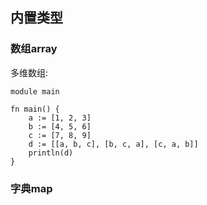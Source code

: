 ## 内置类型

### 数组array



多维数组:

```
module main

fn main() {
    a := [1, 2, 3]
    b := [4, 5, 6]
    c := [7, 8, 9]
    d := [[a, b, c], [b, c, a], [c, a, b]]
    println(d)
}
```



### 字典map